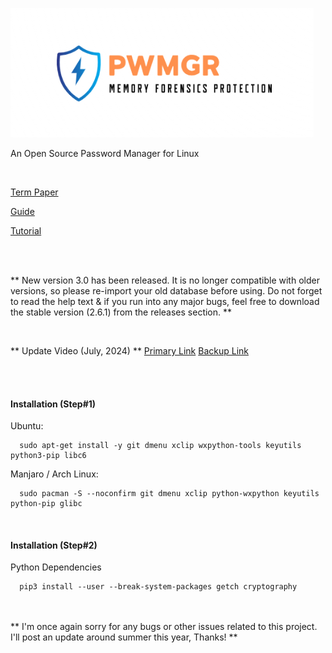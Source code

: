![pwmgr_logo](header.png)

An Open Source Password Manager for Linux

</br>

[Term Paper](https://drive.google.com/file/d/1t0T4J65QNDYQ2ZE5jga3USxiN-9EwhZK)

[Guide](https://drive.google.com/file/d/1JoV9Ns5mZiE899xTKmohWwTs1iHDSPmZ/)

[Tutorial](https://www.dropbox.com/s/e81sbk9qaur742l/pwmgr_test.mp4?dl=0)

</br>
</br>

** New version 3.0 has been released. It is no longer compatible with older versions, so please re-import your old database before using.
Do not forget to read the help text & if you run into any major bugs, feel free to download the stable version (2.6.1) from the releases section.
**

</br>

** Update Video (July, 2024) **
[Primary Link](https://www.youtube.com/watch?v=j6-eMU_bG4o)
[Backup Link](https://www.dropbox.com/scl/fi/srovv2xxgoudcc7al3zzz/pwmgr_update_07_2024.mp4?rlkey=l2h18w8jna7c6adgk3ww54j9a&st=24vy4zau&dl=0)


</br>
</br>

####                        Installation (Step#1)

Ubuntu:
```
  sudo apt-get install -y git dmenu xclip wxpython-tools keyutils python3-pip libc6
```

Manjaro / Arch Linux:
```
  sudo pacman -S --noconfirm git dmenu xclip python-wxpython keyutils python-pip glibc 
```

</br>

####                        Installation (Step#2)

Python Dependencies

```
  pip3 install --user --break-system-packages getch cryptography
```

</br>

</br>
** I'm once again sorry for any bugs or other issues related to this project. I'll post an update around summer this year, Thanks! **
</br>
